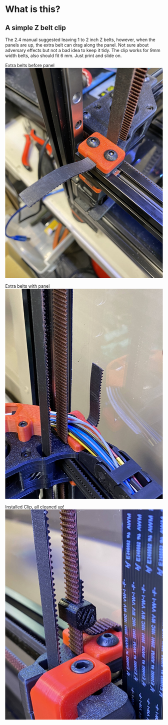 # What is this? 

## A simple Z belt clip

The 2.4 manual suggested leaving 1 to 2 inch Z belts, however, when the panels are up, the extra belt can drag along the panel. Not sure about adversary effects but not a bad idea to keep it tidy. The clip works for 9mm width belts, also should fit 6 mm. Just print and slide on.

Extra belts before panel
![Extra belts before panel](/printer_mods/ChenTheDesignMaker/Z_Belt_Clip/imgs/IMG_3018.jpg)

Extra belts with panel 
![Extra belts with panel](/printer_mods/ChenTheDesignMaker/Z_Belt_Clip/imgs/IMG_3019.jpg)


Installed Clip, all cleaned up! 
![Installed Clip, all cleaned up! ](/printer_mods/ChenTheDesignMaker/Z_Belt_Clip/imgs/IMG_3020.jpg)









